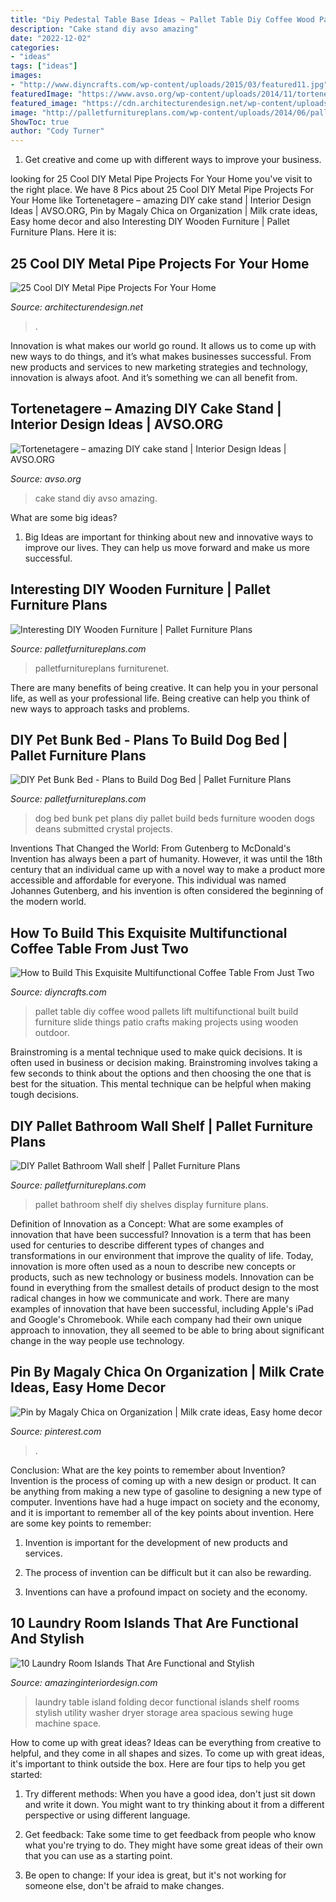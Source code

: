 ```yaml
---
title: "Diy Pedestal Table Base Ideas ~ Pallet Table Diy Coffee Wood Pallets Lift Multifunctional Built Build Furniture Slide Things Patio Crafts Making Projects Using Wooden Outdoor"
description: "Cake stand diy avso amazing"
date: "2022-12-02"
categories:
- "ideas"
tags: ["ideas"]
images:
- "http://www.diyncrafts.com/wp-content/uploads/2015/03/featured11.jpg"
featuredImage: "https://www.avso.org/wp-content/uploads/2014/11/tortenetagere-amazing-diy-cake-stand-1416301946.jpg"
featured_image: "https://cdn.architecturendesign.net/wp-content/uploads/2016/01/AD-Cool-DIY-Metal-Projects-For-Your-Home-04.jpg"
image: "http://palletfurnitureplans.com/wp-content/uploads/2014/06/pallet-bathroom-shelf-4.jpg"
ShowToc: true
author: "Cody Turner"
---
```



1. Get creative and come up with different ways to improve your business.

	

		
looking for 25 Cool DIY Metal Pipe Projects For Your Home you've visit to the right place. We have 8 Pics about 25 Cool DIY Metal Pipe Projects For Your Home like Tortenetagere – amazing DIY cake stand | Interior Design Ideas | AVSO.ORG, Pin by Magaly Chica on Organization | Milk crate ideas, Easy home decor and also Interesting DIY Wooden Furniture | Pallet Furniture Plans. Here it is:
		
    
## 25 Cool DIY Metal Pipe Projects For Your Home

<img loading=lazy src="https://cdn.architecturendesign.net/wp-content/uploads/2016/01/AD-Cool-DIY-Metal-Projects-For-Your-Home-04.jpg" onerror="this.onerror=null;this.src='https://tse1.mm.bing.net/th?id=OIP.soq5h__2jZNaQdMHd8Gg5AHaE8&amp;pid=15.1';" alt="25 Cool DIY Metal Pipe Projects For Your Home">

_Source: architecturendesign.net_

>. 

	

Innovation is what makes our world go round. It allows us to come up with new ways to do things, and it’s what makes businesses successful. From new products and services to new marketing strategies and technology, innovation is always afoot. And it’s something we can all benefit from.

    
## Tortenetagere – Amazing DIY Cake Stand | Interior Design Ideas | AVSO.ORG

<img loading=lazy src="https://www.avso.org/wp-content/uploads/2014/11/tortenetagere-amazing-diy-cake-stand-1416301946.jpg" onerror="this.onerror=null;this.src='https://tse3.mm.bing.net/th?id=OIP.VW_5cfnT7afOZzzYiW1R6AHaLH&amp;pid=15.1';" alt="Tortenetagere – amazing DIY cake stand | Interior Design Ideas | AVSO.ORG">

_Source: avso.org_

>cake stand diy avso amazing. 

	

What are some big ideas?
1. Big Ideas are important for thinking about new and innovative ways to improve our lives. They can help us move forward and make us more successful.

    
## Interesting DIY Wooden Furniture | Pallet Furniture Plans

<img loading=lazy src="https://palletfurnitureplans.com/wp-content/uploads/2013/11/diy-pallet-furniture-1.jpg" onerror="this.onerror=null;this.src='https://tse4.mm.bing.net/th?id=OIP.EcOXwZveECkS3soBfm18ZQHaJ3&amp;pid=15.1';" alt="Interesting DIY Wooden Furniture | Pallet Furniture Plans">

_Source: palletfurnitureplans.com_

>palletfurnitureplans furniturenet. 

	

There are many benefits of being creative. It can help you in your personal life, as well as your professional life. Being creative can help you think of new ways to approach tasks and problems.

    
## DIY Pet Bunk Bed - Plans To Build Dog Bed | Pallet Furniture Plans

<img loading=lazy src="http://palletfurnitureplans.com/wp-content/uploads/2014/03/pet-bunk-bed-3.jpg" onerror="this.onerror=null;this.src='https://tse2.mm.bing.net/th?id=OIP.Coq3nH34Bbq0O9msWc4PgAHaJ4&amp;pid=15.1';" alt="DIY Pet Bunk Bed - Plans to Build Dog Bed | Pallet Furniture Plans">

_Source: palletfurnitureplans.com_

>dog bed bunk pet plans diy pallet build beds furniture wooden dogs deans submitted crystal projects. 

	

Inventions That Changed the World: From Gutenberg to McDonald's
Invention has always been a part of humanity. However, it was until the 18th century that an individual came up with a novel way to make a product more accessible and affordable for everyone. This individual was named Johannes Gutenberg, and his invention is often considered the beginning of the modern world.

    
## How To Build This Exquisite Multifunctional Coffee Table From Just Two

<img loading=lazy src="http://www.diyncrafts.com/wp-content/uploads/2015/03/featured11.jpg" onerror="this.onerror=null;this.src='https://tse3.mm.bing.net/th?id=OIP.7AQoQea1TkYOpA7vJ0jljAHaD4&amp;pid=15.1';" alt="How to Build This Exquisite Multifunctional Coffee Table From Just Two">

_Source: diyncrafts.com_

>pallet table diy coffee wood pallets lift multifunctional built build furniture slide things patio crafts making projects using wooden outdoor. 

	

Brainstroming is a mental technique used to make quick decisions. It is often used in business or decision making. Brainstroming involves taking a few seconds to think about the options and then choosing the one that is best for the situation. This mental technique can be helpful when making tough decisions.

    
## DIY Pallet Bathroom Wall Shelf | Pallet Furniture Plans

<img loading=lazy src="http://palletfurnitureplans.com/wp-content/uploads/2014/06/pallet-bathroom-shelf-4.jpg" onerror="this.onerror=null;this.src='https://tse4.mm.bing.net/th?id=OIP.eb-m024794A6Xv4GXPBIaQHaJ6&amp;pid=15.1';" alt="DIY Pallet Bathroom Wall shelf | Pallet Furniture Plans">

_Source: palletfurnitureplans.com_

>pallet bathroom shelf diy shelves display furniture plans. 

	

Definition of Innovation as a Concept: What are some examples of innovation that have been successful?
Innovation is a term that has been used for centuries to describe different types of changes and transformations in our environment that improve the quality of life. Today, innovation is more often used as a noun to describe new concepts or products, such as new technology or business models. Innovation can be found in everything from the smallest details of product design to the most radical changes in how we communicate and work.
There are many examples of innovation that have been successful, including Apple's iPad and Google's Chromebook. While each company had their own unique approach to innovation, they all seemed to be able to bring about significant change in the way people use technology.

    
## Pin By Magaly Chica On Organization | Milk Crate Ideas, Easy Home Decor

<img loading=lazy src="https://i.pinimg.com/736x/38/2e/f2/382ef266c3a7bbf58b32e2510e3fa78b.jpg" onerror="this.onerror=null;this.src='https://tse4.mm.bing.net/th?id=OIP.lzGOcjC_FY2tGsA_ItktUgHaJ4&amp;pid=15.1';" alt="Pin by Magaly Chica on Organization | Milk crate ideas, Easy home decor">

_Source: pinterest.com_

>. 

	

Conclusion: What are the key points to remember about Invention?
Invention is the process of coming up with a new design or product. It can be anything from making a new type of gasoline to designing a new type of computer. Inventions have had a huge impact on society and the economy, and it is important to remember all of the key points about invention. Here are some key points to remember:
1) Invention is important for the development of new products and services.

2) The process of invention can be difficult but it can also be rewarding.

3) Inventions can have a profound impact on society and the economy.

    
## 10 Laundry Room Islands That Are Functional And Stylish

<img loading=lazy src="http://www.amazinginteriordesign.com/wp-content/uploads/2017/08/10-Laundry-Room-Islands-That-Are-Functional-and-Stylish-3.jpg" onerror="this.onerror=null;this.src='https://tse2.mm.bing.net/th?id=OIP.8esm_6sM0-gGKGxpqSx4LAHaLC&amp;pid=15.1';" alt="10 Laundry Room Islands That Are Functional and Stylish">

_Source: amazinginteriordesign.com_

>laundry table island folding decor functional islands shelf rooms stylish utility washer dryer storage area spacious sewing huge machine space. 

	

How to come up with great ideas?
Ideas can be everything from creative to helpful, and they come in all shapes and sizes. To come up with great ideas, it's important to think outside the box. Here are four tips to help you get started:
1. Try different methods: When you have a good idea, don't just sit down and write it down. You might want to try thinking about it from a different perspective or using different language.

2. Get feedback: Take some time to get feedback from people who know what you're trying to do. They might have some great ideas of their own that you can use as a starting point.

3. Be open to change: If your idea is great, but it's not working for someone else, don't be afraid to make changes.

